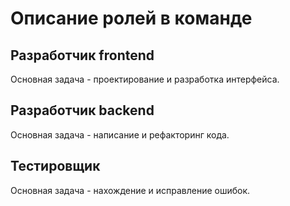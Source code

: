 # Описание ролей в команде

## Разработчик frontend
Основная задача - проектирование и разработка интерфейса.

## Разработчик backend
Основная задача - написание и рефакторинг кода.

## Тестировщик
Основная задача - нахождение и исправление ошибок.
